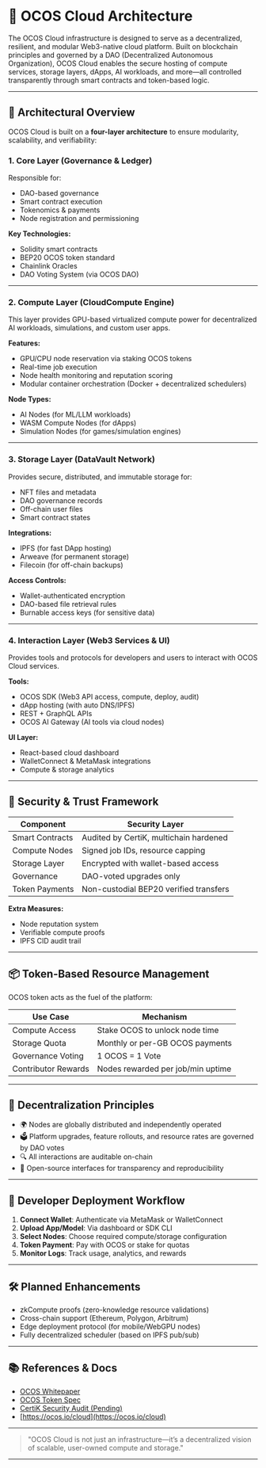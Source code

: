 # 🧠 OCOS Cloud Architecture

The OCOS Cloud infrastructure is designed to serve as a decentralized, resilient, and modular Web3-native cloud platform. Built on blockchain principles and governed by a DAO (Decentralized Autonomous Organization), OCOS Cloud enables the secure hosting of compute services, storage layers, dApps, AI workloads, and more—all controlled transparently through smart contracts and token-based logic.

---

## 📐 Architectural Overview

OCOS Cloud is built on a **four-layer architecture** to ensure modularity, scalability, and verifiability:

### 1. **Core Layer (Governance & Ledger)**
Responsible for:
- DAO-based governance
- Smart contract execution
- Tokenomics & payments
- Node registration and permissioning

**Key Technologies:**
- Solidity smart contracts
- BEP20 OCOS token standard
- Chainlink Oracles
- DAO Voting System (via OCOS DAO)

---

### 2. **Compute Layer (CloudCompute Engine)**
This layer provides GPU-based virtualized compute power for decentralized AI workloads, simulations, and custom user apps.

**Features:**
- GPU/CPU node reservation via staking OCOS tokens
- Real-time job execution
- Node health monitoring and reputation scoring
- Modular container orchestration (Docker + decentralized schedulers)

**Node Types:**
- AI Nodes (for ML/LLM workloads)
- WASM Compute Nodes (for dApps)
- Simulation Nodes (for games/simulation engines)

---

### 3. **Storage Layer (DataVault Network)**
Provides secure, distributed, and immutable storage for:
- NFT files and metadata
- DAO governance records
- Off-chain user files
- Smart contract states

**Integrations:**
- IPFS (for fast DApp hosting)
- Arweave (for permanent storage)
- Filecoin (for off-chain backups)

**Access Controls:**
- Wallet-authenticated encryption
- DAO-based file retrieval rules
- Burnable access keys (for sensitive data)

---

### 4. **Interaction Layer (Web3 Services & UI)**
Provides tools and protocols for developers and users to interact with OCOS Cloud services.

**Tools:**
- OCOS SDK (Web3 API access, compute, deploy, audit)
- dApp hosting (with auto DNS/IPFS)
- REST + GraphQL APIs
- OCOS AI Gateway (AI tools via cloud nodes)

**UI Layer:**
- React-based cloud dashboard
- WalletConnect & MetaMask integrations
- Compute & storage analytics

---

## 🔐 Security & Trust Framework

| Component            | Security Layer                          |
|---------------------|-----------------------------------------|
| Smart Contracts      | Audited by CertiK, multichain hardened  |
| Compute Nodes        | Signed job IDs, resource capping        |
| Storage Layer        | Encrypted with wallet-based access      |
| Governance           | DAO-voted upgrades only                 |
| Token Payments       | Non-custodial BEP20 verified transfers  |

**Extra Measures:**
- Node reputation system
- Verifiable compute proofs
- IPFS CID audit trail

---

## 📦 Token-Based Resource Management

OCOS token acts as the fuel of the platform:

| Use Case              | Mechanism                            |
|----------------------|----------------------------------------|
| Compute Access        | Stake OCOS to unlock node time         |
| Storage Quota         | Monthly or per-GB OCOS payments        |
| Governance Voting     | 1 OCOS = 1 Vote                        |
| Contributor Rewards   | Nodes rewarded per job/min uptime     |

---

## 🔄 Decentralization Principles

- 🌍 Nodes are globally distributed and independently operated
- 🗳️ Platform upgrades, feature rollouts, and resource rates are governed by DAO votes
- 🔍 All interactions are auditable on-chain
- 🤝 Open-source interfaces for transparency and reproducibility

---

## 🔧 Developer Deployment Workflow

1. **Connect Wallet**: Authenticate via MetaMask or WalletConnect
2. **Upload App/Model**: Via dashboard or SDK CLI
3. **Select Nodes**: Choose required compute/storage configuration
4. **Token Payment**: Pay with OCOS or stake for quotas
5. **Monitor Logs**: Track usage, analytics, and rewards

---

## 🛠 Planned Enhancements

- zkCompute proofs (zero-knowledge resource validations)
- Cross-chain support (Ethereum, Polygon, Arbitrum)
- Edge deployment protocol (for mobile/WebGPU nodes)
- Fully decentralized scheduler (based on IPFS pub/sub)

---

## 📚 References & Docs
- [OCOS Whitepaper](https://github.com/OCOSToken/OCOSUK/blob/main/OCOS%20Cloud%20WhitePaper.pdf.pdf)
- [OCOS Token Spec](https://github.com/OCOSToken/OCOSUK)
- [CertiK Security Audit (Pending)](https://certik.com/)
- [https://ocos.io/cloud](https://ocos.io/cloud)

---

> "OCOS Cloud is not just an infrastructure—it’s a decentralized vision of scalable, user-owned compute and storage."

---

